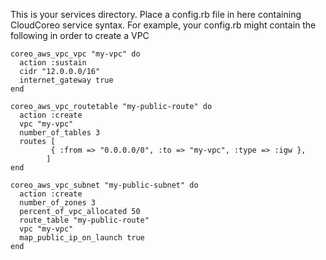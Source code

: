 
This is your services directory. Place a config.rb file in here containing CloudCoreo service
syntax. For example, your config.rb might contain the following in order to create a VPC
```
coreo_aws_vpc_vpc "my-vpc" do
  action :sustain
  cidr "12.0.0.0/16"
  internet_gateway true
end

coreo_aws_vpc_routetable "my-public-route" do
  action :create
  vpc "my-vpc"
  number_of_tables 3
  routes [
         { :from => "0.0.0.0/0", :to => "my-vpc", :type => :igw },
        ]
end

coreo_aws_vpc_subnet "my-public-subnet" do
  action :create
  number_of_zones 3
  percent_of_vpc_allocated 50
  route_table "my-public-route"
  vpc "my-vpc"
  map_public_ip_on_launch true
end
```
